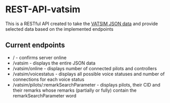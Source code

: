 # REST-API-vatsim

This is a RESTful API created to take the [VATSIM JSON data](https://data.vatsim.net/v3/vatsim-data.json)
and provide selected data based on the implemented endpoints

## Current endpoints

* / - confirms server online  
* /vatsim - displays the entire JSON data
* /vatsim/online - displays number of connected pilots and controllers
* /vatsim/voicestatus - displays all possible voice statuses and number of connections for each voice status
* /vatsim/pilots/:remarkSearchParameter - displays pilots, their CID and their remarks whose remarks (partially or fully) contain the remarkSearchParameter word
